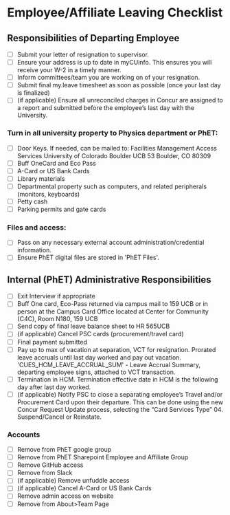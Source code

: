 # Employee/Affiliate Leaving Checklist

## Responsibilities of Departing Employee
- [ ] Submit your letter of resignation to supervisor.
- [ ] Ensure your address is up to date in myCUinfo. This ensures you will receive your W-2 in a timely manner.
- [ ] Inform committees/team you are working on of your resignation.
- [ ] Submit final my.leave timesheet as soon as possible (once your last day is finalized)
- [ ] (if applicable) Ensure all unreconciled charges in Concur are assigned to a report and submitted before the employee’s last day with the University.  

### Turn in all university property to Physics department or PhET:
- [ ] Door Keys. If needed, can be mailed to:
Facilities Management Access Services
University of Colorado Boulder
UCB 53
Boulder, CO 80309
- [ ] Buff OneCard and Eco Pass
- [ ] A-Card or US Bank Cards
- [ ] Library materials
- [ ] Departmental property such as computers, and related peripherals (monitors, keyboards)
- [ ] Petty cash
- [ ] Parking permits and gate cards

### Files and access:
- [ ] Pass on any necessary external account administration/credential information.
- [ ] Ensure PhET digital files are stored in 'PhET Files'.

## Internal (PhET) Administrative Responsibilities
- [ ] Exit Interview if appropriate
- [ ] Buff One card, Eco-Pass returned via campus mail to 159 UCB or in person at the Campus Card Office located at Center for Community (C4C), Room N180, 159 UCB
- [ ] Send copy of final leave balance sheet to HR 565UCB
- [ ] (if applicable) Cancel PSC cards (procurement/travel card)
- [ ] Final payment submitted
- [ ] Pay up to max of vacation at separation, VCT  for resignation. Prorated leave accruals until last day worked and pay out vacation. 'CUES_HCM_LEAVE_ACCRUAL_SUM' - Leave Accrual Summary, departing employee signs, attached to VCT transaction.
- [ ] Termination in HCM. Termination effective date in HCM is the following day after last day worked.
- [ ] (if applicable) Notify PSC to close a separating employee’s Travel and/or Procurement Card upon their departure. This can be done using the new Concur Request Update process, selecting the “Card Services Type” 04. Suspend/Cancel or Reinstate.  

### Accounts
- [ ] Remove from PhET google group
- [ ] Remove from PhET Sharepoint Employee and Affiliate Group
- [ ] Remove GitHub access
- [ ] Remove from Slack
- [ ] (if applicable) Remove unfuddle access
- [ ] (if applicable) Cancel A-Card or US Bank Cards
- [ ] Remove admin access on website
- [ ] Remove from About>Team Page
